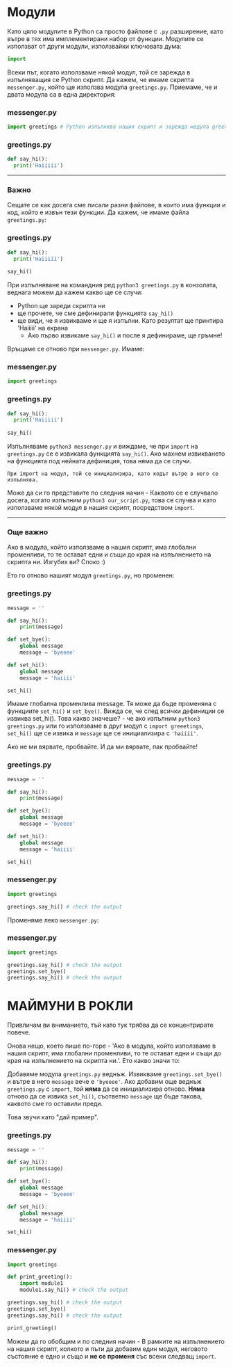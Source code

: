 # Модули #

Като цяло модулите в Python са просто файлове с `.py` разширение, като вътре в тях има имплементирани набор от функции. Модулите се използват от други модули, използвайки ключовата дума:
```python 
import
```
Всеки път, когато използваме някой модул, той се зарежда в изпълняващия се Python скрипт. 
Да кажем, че имаме скрипта `messenger.py`, който ще използва модула `greetings.py`. Приемаме, че и двата модула са в една директория:

### messenger.py ###
```python
import greetings # Python изпълнява нашия скрипт и зарежда модула greetings.py
```

### greetings.py ###
```python
def say_hi():
  print('Haiiiii')
```
___
### Важно ###
Сещате се как досега сме писали разни файлове, в които има функции и код, който е извън тези функции. Да кажем, че имаме файла `greetings.py`:


### greetings.py ###
```python
def say_hi():
  print('Haiiiii')
  
say_hi()
```

При изпълняване на командния ред ``` python3 greetings.py ``` в конзолата, веднага можем да кажем какво ще се случи:
* Python ще зареди скрипта ни
* ще прочете, че сме дефинирали функцията ```say_hi()```
* ще види, че я извикваме и ще я изпълни. Като резултат ще принтира 'Haiiiii' на екрана
    - Ако първо извикаме ```say_hi()``` и после я дефинираме, ще гръмне!

Връщаме се отново при ``` messenger.py ```. Имаме:
### messenger.py ###
```python
import greetings
``` 

### greetings.py ###
```python
def say_hi():
  print('Haiiiii')
  
say_hi()
``` 

Изпълняваме `python3 messenger.py` и виждаме, че при `import` на `greetings.py` се е извикала функцията `say_hi()`. Ако махнем извикването на функцията под нейната дефиниция, това няма да се случи.

`При import на модул, той се инициализира, като кодът вътре в него се изпълнява.`

Може да си го представите по следния начин - Каквото се е случвало досега, когато изпълним 
`python3 our_script.py`, това се случва и като използваме някой модул в нашия скрипт, посредством `import`.

___
### Още важно ###
Ако в модула, който използваме в нашия скрипт, има глобални променливи, то те остават едни и същи до края на изпълнението на скрипта ни. Изгубих ви? Споко :)


Ето го отново нашият модул `greetings.py`, но променен:
### greetings.py ###
```python
message = ''

def say_hi():
	print(message)

def set_bye():
	global message
	message = 'byeeee'

def set_hi():
	global message
	message = 'haiiii'

set_hi()
``` 

Имаме глобална променлива message. Тя може да бъде променяна с функциите ```set_hi()``` и ```set_bye()```. Вижда се, че след всички дефиниции се извиква set_hi(). Това какво значеше? - че ако изпълним ```python3 greetings.py``` или го използваме в друг модул с ```import greeetings```, ```set_hi()``` ще се извика и ```message``` ще се инициализира с ```'haiiii'```.

Ако не ми вярвате, пробвайте. И да ми вярвате, пак пробвайте!

### greetings.py ###
```python
message = ''

def say_hi():
	print(message)

def set_bye():
	global message
	message = 'byeeee'

def set_hi():
	global message
	message = 'haiiii'

set_hi()
``` 

### messenger.py ###
```python
import greetings

greetings.say_hi() # check the output
```

Променяме леко `messenger.py`:
### messenger.py ###

```python
import greetings

greetings.say_hi() # check the output
greetings.set_bye()
greetings.say_hi() # check the output
```


# МАЙМУНИ В РОКЛИ #
Привличам ви вниманието, тъй като тук трябва да се концентрирате повече.

Онова нещо, което пише по-горе - 'Ако в модула, който използваме в нашия скрипт, има глобални променливи, то те остават едни и същи до края на изпълнението на скрипта ни.'. Ето какво значи то:

Добавяме модула `greetings.py` веднъж. Извикваме `greetings.set_bye()` и вътре в него `message` вече e `'byeeee'`. Ако добавим още веднъж `greetings.py` с `import`, той **няма** да се инициализира отново. **Няма** отново да се извика 
`set_hi()`, съответно `message` ще бъде такова, каквото сме го оставили преди.


Това звучи като "дай пример".

### greetings.py ###
```python
message = ''

def say_hi():
	print(message)

def set_bye():
	global message
	message = 'byeeee'

def set_hi():
	global message
	message = 'haiiii'

set_hi()
```

### messenger.py ###
```python
import greetings

def print_greeting():
	import module1
	module1.say_hi() # check the output

greetings.say_hi() # check the output
greetings.set_bye()
greetings.say_hi() # check the output

print_greeting()
```

Можем да го обобщим и по следния начин - В рамките на изпълнението на нашия скрипт, колкото и пъти да добавим един модул, неговото състояние е едно и също и **не се променя** със всеки следващ `import`.



